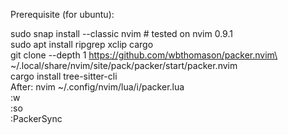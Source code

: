 Prerequisite (for ubuntu):

sudo snap install --classic nvim # tested on nvim 0.9.1  
sudo apt install ripgrep xclip cargo  
git clone --depth 1 https://github.com/wbthomason/packer.nvim\
 ~/.local/share/nvim/site/pack/packer/start/packer.nvim  
cargo install tree-sitter-cli  
After:
    nvim ~/.config/nvim/lua/i/packer.lua  
    :w  
    :so  
    :PackerSync
